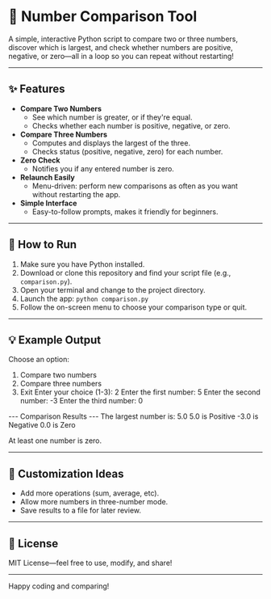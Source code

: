 # 🔎 Number Comparison Tool

A simple, interactive Python script to compare two or three numbers, discover which is largest, and check whether numbers are positive, negative, or zero—all in a loop so you can repeat without restarting!

---

## ✨ Features

- **Compare Two Numbers**
  - See which number is greater, or if they're equal.
  - Checks whether each number is positive, negative, or zero.
- **Compare Three Numbers**
  - Computes and displays the largest of the three.
  - Checks status (positive, negative, zero) for each number.
- **Zero Check**
  - Notifies you if any entered number is zero.
- **Relaunch Easily**
  - Menu-driven: perform new comparisons as often as you want without restarting the app.
- **Simple Interface**
  - Easy-to-follow prompts, makes it friendly for beginners.

---

## 🚀 How to Run

1. Make sure you have Python installed.
2. Download or clone this repository and find your script file (e.g., `comparison.py`).
3. Open your terminal and change to the project directory.
4. Launch the app: `python comparison.py`
5. Follow the on-screen menu to choose your comparison type or quit.

---

## 💡 Example Output

Choose an option:

1. Compare two numbers
2. Compare three numbers
3. Exit
Enter your choice (1-3): 2
Enter the first number: 5
Enter the second number: -3
Enter the third number: 0

--- Comparison Results ---
The largest number is: 5.0
5.0 is Positive
-3.0 is Negative
0.0 is Zero

At least one number is zero.

---

## 🔧 Customization Ideas

- Add more operations (sum, average, etc).
- Allow more numbers in three-number mode.
- Save results to a file for later review.

---

## 📄 License

MIT License—feel free to use, modify, and share!

---

Happy coding and comparing!
